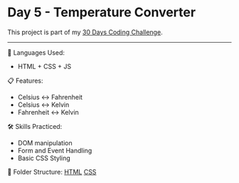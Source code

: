 # Day 5 - Temperature Converter

This project is part of my [30 Days Coding Challenge](https://github.com/lakshitthakur/30-Days-Coding-Challenge).

---

🚀 Languages Used:
- HTML + CSS + JS

📋 Features:
- Celsius ↔️ Fahrenheit
- Celsius ↔️ Kelvin
- Fahrenheit ↔️ Kelvin

🛠️ Skills Practiced:
- DOM manipulation
- Form and Event Handling
- Basic CSS Styling

📁 Folder Structure:
[HTML]()
[CSS]()

